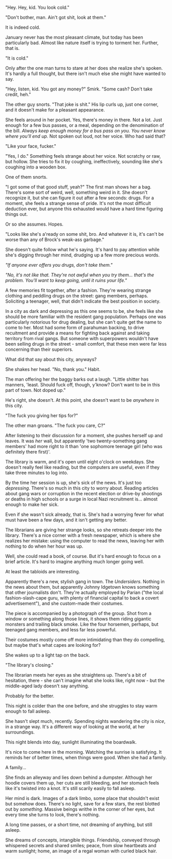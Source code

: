 "Hey. Hey, kid. You look cold."

"Don't bother, man. Ain't got shit, look at them."

It is indeed cold. 

January never has the most pleasant climate, but today has been particularly bad. Almost like nature itself is trying to torment her. Further, that is.

"It is cold."

Only after the one man turns to stare at her does she realize she's spoken. It's hardly a full thought, but there isn't much else she might have wanted to say. 

"Hey, listen, kid. You got any money?" Smirk. "Some cash? Don't take credit, heh."

The other guy snorts. "That joke is shit." His lip curls up, just one corner, and it doesn't make for a pleasant appearance.

She feels around in her pocket. Yes, there's money in there. Not a lot. Just enough for a few bus passes, or a meal, depending on the denomination of the bill. *Always keep enough money for a bus pass on you. You never know where you'll end up.* Not spoken out loud, not her voice. Who had said that?

"Like your face, fucker."

"Yes, I do." Something feels strange about her voice. Not scratchy or raw, but hollow. She tries to fix it by coughing, ineffectively, sounding like she's coughing into a wooden box.

One of them snorts.

"I got some of that good stuff, yeah?" The first man shows her a bag. There's some sort of weird, well, something weird in it. She doesn't recognize it, but she can figure it out after a few seconds: drugs. For a moment, she feels a strange sense of pride. It's not the most difficult deduction ever, but anyone this exhausted would have a hard time figuring things out.

Or so she assumes. Hopes.

"Looks like she's a'ready on some shit, bro. And whatever it is, it's can't be worse than any of Brock's weak-ass garbage."

She doesn't quite follow what he's saying. It's hard to pay attention while she's digging through her mind, drudging up a few more precious words. 

*"If anyone ever offers you drugs, don't take them."* 

*"No, it's not like that. They're not awful when you try them... that's the problem. You'll want to keep going, until it ruins your life."*

A few memories fit together, after a fashion. They're wearing strange clothing and peddling drugs on the street: gang members, perhaps. Soliciting a teenager, well, that didn't indicate the best position in society.

In a city as dark and depressing as this one seems to be, she feels like she should be more familiar with the resident gang population. Perhaps one was particularly notorious for drug dealing, but she can't quite get the name to come to her. Most had some form of parahuman backing, to drive recuitment and provide a means for fighting back against and taking territory from rival gangs. But someone with superpowers wouldn't have been selling drugs in the street - small comfort, that these men were far less concerning than their superiors.

What did that say about this city, anyways?

She shakes her head. "No, thank you." Habit.

The man offering her the baggy barks out a laugh. "Little shitter has manners, 'least. Should fuck off, though, y'know? Don't want to be in this part of town. Not doped up."

He's right, she doesn't. At this point, she doesn't want to be *anywhere* in this city. 

"The fuck you giving her tips for?"

The other man groans. "The fuck you care, C?" 

After listening to their discussion for a moment, she pushes herself up and leaves. It was *her* wall, but apparently 'two twenty-something gang members' had more right to it than 'one sophomore teenage girl (who was definitely there first)'.

The library is warm, and it's open until eight o'clock on weekdays. She doesn't really feel like reading, but the computers are useful, even if they take three minutes to log into. 

By the time her session is up, she's sick of the news. It's just too *depressing*. There's so much in this city to worry about. Reading articles about gang wars or corruption in the recent election or drive-by shootings or deaths in high schools or a surge in local Nazi recruitment is... almost enough to make her sick.

Even if she wasn't sick already, that is. She's had a worrying fever for what must have been a few days, and it isn't getting any better.

The librarians are giving her strange looks, so she retreats deeper into the library. There's a nice corner with a fresh newspaper, which is where she realizes her mistake: using the computer to read the news, leaving her with nothing to do when her hour was up.

Well, she could read a book, of course. But it's hard enough to focus on a brief article. It's hard to imagine anything much longer going well.

At least the tabloids are interesting.

Apparently there's a new, stylish gang in town. The *Undersiders*. Nothing in the news about them, but apparently Johnny Idgetown knows something that other journalists don't. They're actually employed by Parian ("the local fashion-slash-cape guru, with plenty of financial capital to back a covert advertisement"), and she custom-made their costumes. 

The piece is accompanied by a photograph of the group. Shot from a window or something along those lines, it shows them riding gigantic monsters and trailing black smoke. Like the four horsemen, perhaps, but teenaged gang members, and less far less powerful.

Their costumes mostly come off more intimidating than they do compelling, but maybe that's what capes are looking for?

She wakes up to a light tap on the back.

"The library's closing."

The librarian meets her eyes as she straightens up. There's a bit of hesitation, there - she can't imagine what she looks like, right now - but the middle-aged lady doesn't say anything.

Probably for the better.

This night is colder than the one before, and she struggles to stay warm enough to fall asleep.

She hasn't slept much, recently. Spending nights wandering the city is *nice*, in a strange way. It's a different way of looking at the world, at her surroundings. 

This night blends into day, sunlight illuminating the boardwalk.

It's nice to come here in the morning. Watching the sunrise is satisfying. It reminds her of better times, when things were good. When she had a family.

A family...

She finds an alleyway and lies down behind a dumpster. Although her hoodie covers them up, her cuts are still bleeding, and her stomach feels like it's twisted into a knot. It's still scarily easily to fall asleep.

Her mind is dark. Images of a dark limbo, some place that shouldn't exist but somehow does. There's no light, save for a few stars, the rest blotted out by *something*. Massive beings writhe in the corner of her eyes, but every time she turns to look, there's nothing.

A long time passes, or a short time, not dreaming of anything, but still asleep.

She dreams of concepts, intangible things. Friendship, conveyed through whispered secrets and shared smiles; peace, from slow heartbeats and warm sunlight; home, an image of a regal woman with curled black hair.
